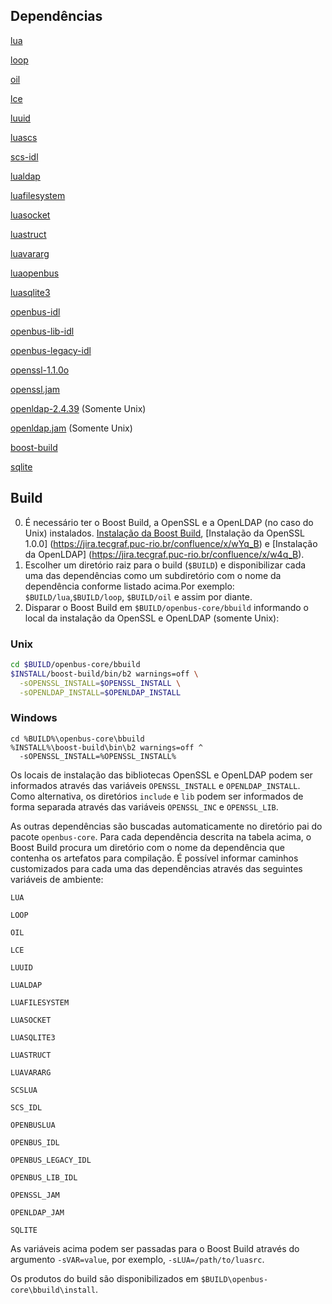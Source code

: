 ## Dependências

[lua](https://git.tecgraf.puc-rio.br/openbus-3rd-party/lua/tree/master)

[loop](https://git.tecgraf.puc-rio.br/engdist/loop/tree/master)

[oil](https://git.tecgraf.puc-rio.br/engdist/oil/tree/master)

[lce](https://git.tecgraf.puc-rio.br/engdist/lce/tree/master)

[luuid](https://git.tecgraf.puc-rio.br/openbus-3rd-party/luuid/tree/1.0)

[luascs](https://git.tecgraf.puc-rio.br/scs/scs-core-lua/tree/SCS_CORE_LUA_v1_02_03_2012_05_10)

[scs-idl](https://git.tecgraf.puc-rio.br/scs/scs-core-idl/tree/SCS_CORE_IDL_v1_02_2010_09_21)

[lualdap](https://git.tecgraf.puc-rio.br/openbus-3rd-party/lualdap/tree/1.1.0)

[luafilesystem](https://git.tecgraf.puc-rio.br/openbus-3rd-party/luafilesystem/tree/1.4.2)

[luasocket](https://git.tecgraf.puc-rio.br/openbus-3rd-party/luasocket/tree/2.0.2)

[luastruct](https://git.tecgraf.puc-rio.br/openbus-3rd-party/struct/tree/1.2)

[luavararg](https://git.tecgraf.puc-rio.br/openbus-3rd-party/vararg/tree/1.1)

[luaopenbus](https://git.tecgraf.puc-rio.br/openbus/openbus-sdk-lua/tree/02_00_01)

[luasqlite3](https://git.tecgraf.puc-rio.br/openbus-3rd-party/luasqlite3/tree/master)

[openbus-idl](https://git.tecgraf.puc-rio.br/openbus/openbus-idl/tree/02_00)

[openbus-lib-idl](https://git.tecgraf.puc-rio.br/openbus/openbus-sdk-idl-lib/tree/02_00)

[openbus-legacy-idl](https://git.tecgraf.puc-rio.br/openbus/openbus-idl/tree/OB_IDL_v1_05_2010_05_13)

[openssl-1.1.0o](http://webserver2.tecgraf.puc-rio.br/ftp_pub/openbus/repository/openssl-1.0.0o.tar.gz)

[openssl.jam](https://git.tecgraf.puc-rio.br/boost-build/openssl/tree/master)

[openldap-2.4.39](http://webserver2.tecgraf.puc-rio.br/ftp_pub/openbus/repository/openldap-2.4.39.tgz)  (Somente Unix)

[openldap.jam](https://git.tecgraf.puc-rio.br/boost-build/openldap/tree/master)  (Somente Unix)

[boost-build](http://webserver2.tecgraf.puc-rio.br/ftp_pub/openbus/repository/boost-build-2014-10_tecgraf_28112014snapshot.tgz)

[sqlite](https://git.tecgraf.puc-rio.br/openbus-3rd-party/sqlite/tree/master)

## Build
0. É necessário ter o Boost Build, a OpenSSL e a OpenLDAP (no caso do Unix) instalados. [Instalação da Boost Build](https://jira.tecgraf.puc-rio.br/confluence/x/vYq_B), [Instalação da OpenSSL 1.0.0] (https://jira.tecgraf.puc-rio.br/confluence/x/wYq_B) e [Instalação da OpenLDAP] (https://jira.tecgraf.puc-rio.br/confluence/x/w4q_B).
1. Escolher um diretório raiz para o build (`$BUILD`) e disponibilizar
cada uma das dependências como um subdiretório com o nome da
dependência conforme listado acima.Por exemplo:
`$BUILD/lua`,`$BUILD/loop`, `$BUILD/oil` e assim por diante.
2. Disparar o Boost Build em `$BUILD/openbus-core/bbuild` informando o local 
da instalação da OpenSSL e OpenLDAP (somente Unix):

### Unix

```bash
cd $BUILD/openbus-core/bbuild
$INSTALL/boost-build/bin/b2 warnings=off \
  -sOPENSSL_INSTALL=$OPENSSL_INSTALL \
  -sOPENLDAP_INSTALL=$OPENLDAP_INSTALL
```

### Windows

```
cd %BUILD%\openbus-core\bbuild
%INSTALL%\boost-build\bin\b2 warnings=off ^
  -sOPENSSL_INSTALL=%OPENSSL_INSTALL%
```

Os locais de instalação das bibliotecas OpenSSL e OpenLDAP podem ser
informados através das variáveis `OPENSSL_INSTALL` e
`OPENLDAP_INSTALL`. Como alternativa, os diretórios `include` e `lib`
podem ser informados de forma separada através das variáveis
`OPENSSL_INC` e `OPENSSL_LIB`.

As outras dependências são buscadas automaticamente no diretório pai
do pacote `openbus-core`. Para cada dependência descrita na tabela
acima, o Boost Build procura um diretório com o nome da dependência
que contenha os artefatos para compilação. É possível informar
caminhos customizados para cada uma das dependências através das
seguintes variáveis de ambiente:

`LUA`

`LOOP`

`OIL`

`LCE`

`LUUID`

`LUALDAP`

`LUAFILESYSTEM`

`LUASOCKET`

`LUASQLITE3`

`LUASTRUCT`

`LUAVARARG`

`SCSLUA`

`SCS_IDL`

`OPENBUSLUA`

`OPENBUS_IDL`

`OPENBUS_LEGACY_IDL`

`OPENBUS_LIB_IDL`

`OPENSSL_JAM`

`OPENLDAP_JAM`

`SQLITE`

As variáveis acima podem ser passadas para o Boost Build através do argumento `-sVAR=value`, por exemplo, `-sLUA=/path/to/luasrc`.

Os produtos do build são disponibilizados em 
`$BUILD\openbus-core\bbuild\install`.